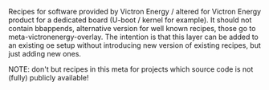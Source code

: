 Recipes for software provided by Victron Energy / altered for Victron Energy
product for a dedicated board (U-boot / kernel for example). It should not
contain bbappends, alternative version for well known recipes, those go
to meta-victronenergy-overlay. The intention is that this layer can be added
to an existing oe setup without introducing new version of existing recipes,
but just adding new ones. 

NOTE: don't but recipes in this meta for projects which source code is not
(fully) publicly available!
